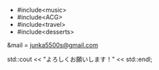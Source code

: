 
- #include\<music>
- #include\<ACG>
- #include\<travel>
- #include\<desserts>

&mail = junka5500s@gmail.com

std::cout << "よろしくお願いします！" << std::endl;

<!---
jkzwww/jkzwww is a ✨ special ✨ repository because its `README.md` (this file) appears on your GitHub profile.
You can click the Preview link to take a look at your changes.
--->
